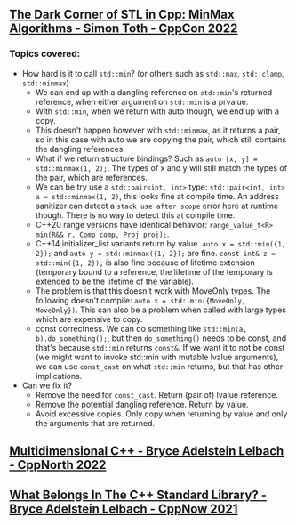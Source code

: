 ## [The Dark Corner of STL in Cpp: MinMax Algorithms - Simon Toth - CppCon 2022](https://www.youtube.com/watch?v=jBeTvNgW25M&list=LL6MKUgGZ9Q8c2Ff7GnoRoqA)
### Topics covered:
* How hard is it to call `std::min`? (or others such as `std::max`, `std::clamp`, `std::minmax`)
  * We can end up with a dangling reference on `std::min`'s returned reference, when either argument on `std::min` is a prvalue.
  * With `std::min`, when we return with auto though, we end up with a copy. 
  * This doesn't happen however with `std::minmax`, as it returns a pair, so in this case with auto we are copying the pair, which still contains the dangling references.
  * What if we return structure bindings? Such as `auto [x, y] = std::minmax(1, 2);`. The types of x and y will still match the types of the pair, which are references.
  * We can be try use a `std::pair<int, int>` type: `std::pair<int, int> a = std::minmax(1, 2)`, this looks fine at compile time. An address sanitizer can detect a `stack use after scope` error here at runtime though. There is no way to detect this at compile time.
  * C++20 range versions have identical behavior: `range_value_t<R> min(R&& r, Comp comp, Proj proj);`.
  * C++14 initializer_list variants return by value. `auto x = std::min({1, 2});` and `auto y = std::minmax({1, 2});` are fine. `const int& z = std::min({1, 2});` is also fine because of lifetime extension (temporary bound to a reference, the lifetime of the temporary is extended to be the lifetime of the variable).
  * The problem is that this doesn't work with MoveOnly types. The following doesn't compile: `auto x = std::min({MoveOnly, MoveOnly})`. This can also be a problem when called with large types which are expensive to copy.
  * const correctness. We can do something like `std::min(a, b).do_something();`, but then `do_something()` needs to be const, and that's because `std::min` returns `const&`. If we want it to not be const (we might want to invoke std::min with mutable lvalue arguments), we can use `const_cast` on what `std::min` returns, but that has other implications.
* Can we fix it?
  * Remove the need for `const_cast`. Return (pair of) lvalue reference.
  * Remove the potential dangling reference. Return by value.
  * Avoid excessive copies. Only copy when returning by value and only the arguments that are returned.

## [Multidimensional C++ - Bryce Adelstein Lelbach - CppNorth 2022](https://www.youtube.com/watch?v=aFCLmQEkPUw&list=LL6MKUgGZ9Q8c2Ff7GnoRoqA)

## [What Belongs In The C++ Standard Library? - Bryce Adelstein Lelbach - CppNow 2021](https://www.youtube.com/watch?v=OgM0MYb4DqE&list=LL6MKUgGZ9Q8c2Ff7GnoRoqA)



